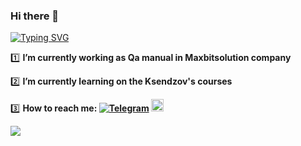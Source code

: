 ### Hi there 👋
<a href="https://git.io/typing-svg"><img src="https://readme-typing-svg.herokuapp.com?font=&pause=1000&color=C5131B&width=435&lines=I'm+Kristina+and+welcome+to+my+Github" alt="Typing SVG" /></a>

:one: __I’m currently working as Qa manual in Maxbitsolution company__

 :two: __I’m currently learning on the Ksendzov's courses__

:three: __How to reach me: <a href="https://t.me/kristina_1292" rel="nofollow"><img src="https://camo.githubusercontent.com/f33fc1072c02b69dc328e768706c3221f9f4405c45eb12817b3df5524564d858/68747470733a2f2f696d672e736869656c64732e696f2f62616467652f54656c656772616d2d626c75653f7374796c653d666c61742d737175617265266c6f676f3d54656c656772616d" alt="Telegram" data-canonical-src="https://img.shields.io/badge/Telegram-blue?style=flat-square&amp;logo=Telegram" style="max-width: 100%;"  ></a>  <a href="mailto:krystinatur@gmail.com"><img src="https://img.shields.io/badge/Gmail-D14836?style=for-the-badge&logo=gmail&logoColor=white" alt="Google" data-canonical-src="https://img.shields.io/badge/Gmail-D14836?style=for-the-badge&logo=gmail&logoColor=white" style="max-width: 75%;" img height="20"></a>__

![](https://github-profile-summary-cards.vercel.app/api/cards/stats?username=Kristinatur09&theme=apprentice)
